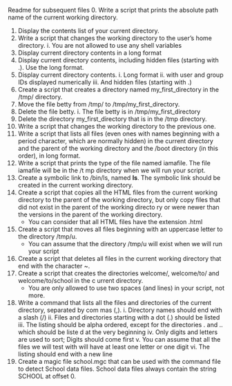 Readme for subsequent files
0. Write a script that prints the absolute path name of the current working directory.
1. Display the contents list of your current directory.
2. Write a script that changes the working directory to the user’s home directory.
   i. You are not allowed to use any shell variables
3. Display current directory contents in a long format
4. Display current directory contents, including hidden files (starting with .). Use the long format.
5. Display current directory contents.
   i. Long format
   ii. with user and group IDs displayed numerically
   iii. And hidden files (starting with .)
6. Create a script that creates a directory named my_first_directory in the /tmp/ directory.
7. Move the file betty from /tmp/ to /tmp/my_first_directory.
8. Delete the file betty.
   i. The file betty is in /tmp/my_first_directory
9. Delete the directory my_first_directory that is in the /tmp directory.
10. Write a script that changes the working directory to the previous one.
11. Write a script that lists all files (even ones with names beginning with a period character, which     are normally hidden) in the current directory and the parent of the working directory and the /boot    directory (in this order), in long format.
12. Write a script that prints the type of the file named iamafile. The file iamafile will be in the /t    mp directory when we will run your script.
13. Create a symbolic link to /bin/ls, named __ls__. The symbolic link should be created in the current    working directory.
14. Create a script that copies all the HTML files from the current working directory to the parent of     the working directory, but only copy files that did not exist in the parent of the working directo     ry or were newer than the versions in the parent of the working directory.
    * You can consider that all HTML files have the extension .html
15. Create a script that moves all files beginning with an uppercase letter to the directory /tmp/u.
    * You can assume that the directory /tmp/u will exist when we will run your script
16. Create a script that deletes all files in the current working directory that end with the character    ~.
17. Create a script that creates the directories welcome/, welcome/to/ and welcome/to/school in the c      urrent directory.
    * You are only allowed to use two spaces (and lines) in your script, not more.
18. Write a command that lists all the files and directories of the current directory, separated by com    mas (,).
    i. Directory names should end with a slash (/) 
    ii. Files and directories starting with a dot (.) should be listed
    iii. The listing should be alpha ordered, except for the directories . and .. which should be liste    d at the very beginning
    iv. Only digits and letters are used to sort; Digits should come first
    v. You can assume that all the files we will test with will have at least one letter or one digit
    vi. The listing should end with a new line
19. Create a magic file school.mgc that can be used with the command file to detect School data files.     School data files always contain the string SCHOOL at offset 0.